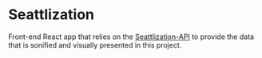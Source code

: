 # Seattlization
Front-end React app that relies on the [Seattlization-API](https://github.com/addisoncole/Seattlization-API "Seattlization-API") to provide the data that is sonified and visually presented in this project.
